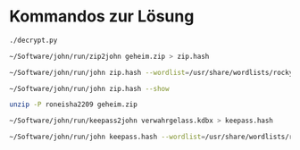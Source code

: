 # Kommandos zur Lösung

```bash
./decrypt.py
```

```bash
~/Software/john/run/zip2john geheim.zip > zip.hash
```

```bash
~/Software/john/run/john zip.hash --wordlist=/usr/share/wordlists/rockyou.txt

~/Software/john/run/john zip.hash --show
```

```bash
unzip -P roneisha2209 geheim.zip
```

```bash
~/Software/john/run/keepass2john verwahrgelass.kdbx > keepass.hash
```

```bash
~/Software/john/run/john keepass.hash --wordlist=/usr/share/wordlists/rockyou.txt
```